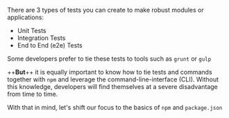There are 3 types of tests you can create to make robust modules or applications:
* Unit Tests
* Integration Tests
* End to End (e2e) Tests

Some developers prefer to tie these tests to tools such as `grunt` or `gulp`

++**But**++ it is equally important to know how to tie tests and commands together with `npm` and leverage the command-line-interface (CLI). Without this knowledge, developers will find themselves at a severe disadvantage from time to time.

With that in mind, let's shift our focus to the basics of `npm` and `package.json`